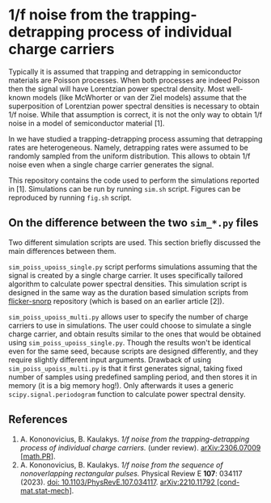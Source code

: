 # 1/f noise from the trapping-detrapping process of individual charge carriers

Typically it is assumed that trapping and detrapping in semiconductor
materials are Poisson processes. When both processes are indeed Poisson then
the signal will have Lorentzian power spectral density. Most well-known
models (like McWhorter or van der Ziel models) assume that the superposition
of Lorentzian power spectral densities is necessary to obtain 1/f noise.
While that assumption is correct, it is not the only way to obtain 1/f noise
in a model of semiconductor material [1].

In we have studied a trapping-detrapping process assuming that detrapping
rates are heterogeneous. Namely, detrapping rates were assumed to be
randomly sampled from the uniform distribution. This allows to obtain 1/f
noise even when a single charge carrier generates the signal.

This repository contains the code used to perform the simulations reported
in [1]. Simulations can be run by running `sim.sh` script. Figures can be
reproduced by running `fig.sh` script.

## On the difference between the two `sim_*.py` files

Two different simulation scripts are used. This section briefly discussed
the main differences between them.

`sim_poiss_upoiss_single.py` script performs simulations assuming that the
signal is created by a single charge carrier. It uses specifically tailored
algorithm to calculate power spectral densities. This simulation script is
designed in the same way as the duration based simulation scripts from
[flicker-snorp](https://github.com/akononovicius/flicker-snorp) repository
(which is based on an earlier article [2]).

`sim_poiss_upoiss_multi.py` allows user to specify the number of charge
carriers to use in simulations. The user could choose to simulate a single
charge carrier, and obtain results similar to the ones that would be
obtained using `sim_poiss_upoiss_single.py`. Though the results won't be
identical even for the same seed, because scripts are designed differently,
and they require slightly different input arguments. Drawback of using
`sim_poiss_upoiss_multi.py` is that it first generates signal, taking fixed
number of samples using predefined sampling period, and then stores it in
memory (it is a big memory hog!). Only afterwards it uses a generic
`scipy.signal.periodogram` function to calculate power spectral density.

## References

1. A. Kononovicius, B. Kaulakys. *1/f noise from the trapping-detrapping
   process of individual charge carriers.* (under review).
  [arXiv:2306.07009 [math.PR]](https://arxiv.org/abs/2306.07009).
2. A. Kononovicius, B. Kaulakys. *1/f noise from the sequence of
   nonoverlapping rectangular pulses.* Physical Review E **107**: 034117
   (2023). [doi:
   10.1103/PhysRevE.107.034117](https://doi.org/10.1103/PhysRevE.107.034117).
   [arXiv:2210.11792
   [cond-mat.stat-mech]](https://arxiv.org/abs/2210.11792).
